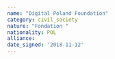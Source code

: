 ```yaml
---
name: "Digital Poland Foundation"
category: civil_society
nature: "Fondation "
nationality: POL
alliance: 
date_signed: '2018-11-12'
---
```

    